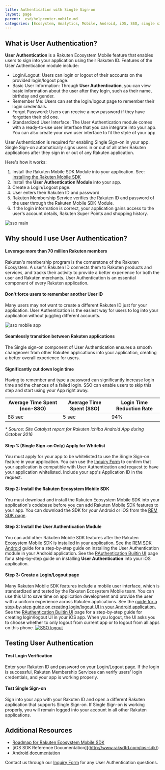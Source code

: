 ```yaml
---
title: Authentication with Single Sign-on
layout: page
parent: _esd/helpcenter-mobile.md
categories: [Ecosystem, Analytics, Mobile, Android, iOS, SSO, single sign on, authentication]
---
```


## What is User Authentication?

**User Authentication** is a Rakuten Ecosystem Mobile feature that enables users to sign into your application using their Rakuten ID. Features of the User Authentication module include:

*   Login/Logout: Users can login or logout of their accounts on the provided login/logout page.
*   Basic User Information: Through **User Authentication**, you can view basic information about the user after they login, such as their name, birthday and gender.
*   Remember Me: Users can set the login/logout page to remember their login credentials.
*   Forgot Password: Users can receive a new password if they have forgotten their old one.
*   Standardized User Interface: The User Authentication module comes with a ready-to-use user interface that you can integrate into your app. You can also create your own user interface to fit the style of your app.

User Authentication is required for enabling Single Sign-on in your app. Single Sign-on automatically signs users in or out of all other Rakuten applications after they sign in or out of any Rakuten application.

Here's how it works:

1.  Install the Rakuten Mobile SDK Module into your application. See: [Installing the Rakuten Mobile SDK](../04_getting_started_with_rem_sdk)
2.  Install the **User Authentication Module** into your app.
3.  Create a Login/Logout page.
4.  User enters their Rakuten ID and password.
5.  Rakuten Membership Service verifies the Rakuten ID and password of the user through the Rakuten Mobile SDK Module.
6.  If the login information is correct, your application gains access to the user's account details, Rakuten Super Points and shopping history.

![sso main](../images/img_sso_article_banner_300_173.png)

## Why should I use User Authentication?

#### Leverage more than 70 million Rakuten members

Rakuten's membership program is the cornerstone of the Rakuten Ecosystem. A user's Rakuten ID connects them to Rakuten products and services, and tracks their activity to provide a better experience for both the user and Rakuten merchants. User Authentication is an essential component of every Rakuten application.

#### Don't force users to remember another User ID

Many users may not want to create a different Rakuten ID just for your application. User Authentication is the easiest way for users to log into your application without juggling different accounts. 

![sso mobile app](../images/_img_sso_mobile_app_ui_169_300.png)

#### Seamlessly transition between Rakuten applications

The Single sign-on component of User Authentication ensures a smooth changeover from other Rakuten applications into your application, creating a better overall experience for users.

#### Significantly cut down login time

Having to remember and type a password can significantly increase login time and the chances of a failed login. SSO can enable users to skip this step and start using your App right away.

| Average Time Spent (non-SSO) | Average Time Spent (SSO) | Login Time Reduction Rate |
| -- | -- | -- |
| 88 sec | 5 sec | 94% |

_* Source: Site Catalyst report for Rakuten Ichiba Android App during October 2016_

#### Step 1: (Single Sign-on Only) Apply for Whitelist

You must apply for your app to be whitelisted to use the Single Sign-on feature in your application. You can use the [Inquiry Form](https://developers.rakuten.com/hc/en-us/requests/new?ticket_form_id=399907) to confirm that your application is compatible with User Authentication and request to have your application whitelisted. Include your app's Application ID in the request.

#### Step 2: Install the Rakuten Ecosystem Mobile SDK

You must download and install the Rakuten Ecosystem Mobile SDK into your application's codebase before you can add Rakuten Mobile SDK features to your app. You can download the SDK for your Android or iOS from the [REM SDK page](http://www.raksdtd.com/sdk/).

#### Step 3: Install the User Authentication Module

You can add other Rakuten Mobile SDK features after the Rakuten Ecosystem Mobile SDK is installed in your application. See the [REM SDK Android](http://www.raksdtd.com/android/) guide for a step-by-step guide on installing the User Authentication module in your Android application. See the [RAuthentication Builtin UI](http://www.raksdtd.com/ios-sdk/authentication-3.3/authentication-ui.html) page for a step-by-step guide on installing **User Authentication** into your iOS application.  

#### Step 3: Create a Login/Logout page

Many Rakuten Mobile SDK features include a mobile user interface, which is standardized and tested by the Rakuten Ecosystem Mobile team. You can use this UI to save time on application development and provide the user with a uniform experience across Rakuten applications. See the [guide for a step-by-step guide on creating login/logout UI in your Android application.]("http://www.raksdtd.com/android-sdk/user-4.0/</a) See the [RAuthentication Builtin UI](http://www.raksdtd.com/ios-sdk/authentication-3.3/authentication-ui.html) page for a step-by-step guide for creating login/logout UI in your iOS app. When you logout, the UI asks you to choose whether to only logout from current app or to logout from all apps on this phone. [![SSO logout](http://www.raksdtd.com/wp-content/uploads/2015/09/SSO-logout-300x230.png)](http://www.raksdtd.com/wp-content/uploads/2015/09/SSO-logout.png)

## Testing User Authentication

#### Test Login Verification

Enter your Rakuten ID and password on your Login/Logout page. If the login is successful, Rakuten Membership Services can verify users' login credentials, and your app is working properly.

#### Test Single Sign-on

Sign into your app with your Rakuten ID and open a different Rakuten application that supports Single Sign-on. If Single Sign-on is working properly, you will remain logged into your account in all other Rakuten applications.

## Additional Resources

* [Roadmap for Rakuten Ecosystem Mobile SDK](https://confluence.rakuten-it.com/confluence/display/SSEDPT/REM+-+Roadmap+2017) 
* [iOS SDK Reference Documentation]](http://www.raksdtd.com/ios-sdk/) 
* [Android documentation](http://www.raksdtd.com/android-sdk)

Contact us through our [Inquiry Form](https://developers.rakuten.com/hc/en-us/requests/new?ticket_form_id=399907) for any User Authentication questions.